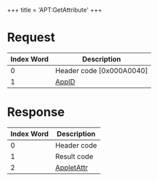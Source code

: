 +++
title = 'APT:GetAttribute'
+++

# Request

| Index Word | Description                                    |
|------------|------------------------------------------------|
| 0          | Header code \[0x000A0040\]                     |
| 1          | [AppID](NS_and_APT_Services#appids "wikilink") |

# Response

| Index Word | Description                                             |
|------------|---------------------------------------------------------|
| 0          | Header code                                             |
| 1          | Result code                                             |
| 2          | [AppletAttr](NS_and_APT_Services#appletattr "wikilink") |
